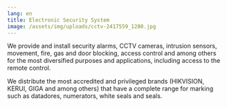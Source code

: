 ```yaml
---
lang: en
title: Electronic Security System
image: /assets/img/uploads/cctv-2417559_1280.jpg
---
```

We provide and install security alarms, CCTV cameras, intrusion sensors, movement, fire, gas and door blocking, access control and among others for the most diversified purposes and applications, including access to the remote control.

We distribute the most accredited and privileged brands (HIKVISION, KERUI, GIGA and among others) that have a complete range for marking such as datadores, numerators, white seals and seals.